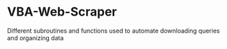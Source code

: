 # VBA-Web-Scraper
Different subroutines and functions used to automate downloading queries and organizing data
